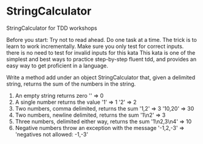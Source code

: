 # StringCalculator
StringCalculator for TDD workshops


Before you start:
Try not to read ahead.
Do one task at a time. The trick is to learn to work incrementally.
Make sure you only test for correct inputs. there is no need to test for invalid inputs for this kata
This kata is one of the simplest and best ways to practice step-by-step fluent tdd, and provides an easy way to get proficient in a language.

Write a method add under an object StringCalculator that, given a delimited string, returns the sum of the numbers in the string.

1. An empty string returns zero '' => 0
2. A single number returns the value '1' => 1 '2' => 2
3. Two numbers, comma delimited, returns the sum '1,2' => 3 '10,20' => 30
4. Two numbers, newline delimited, returns the sum '1\n2' => 3
5. Three numbers, delimited either way, returns the sum '1\n2,3\n4' => 10
6. Negative numbers throw an exception with the message '-1,2,-3' => 'negatives not allowed: -1,-3'
